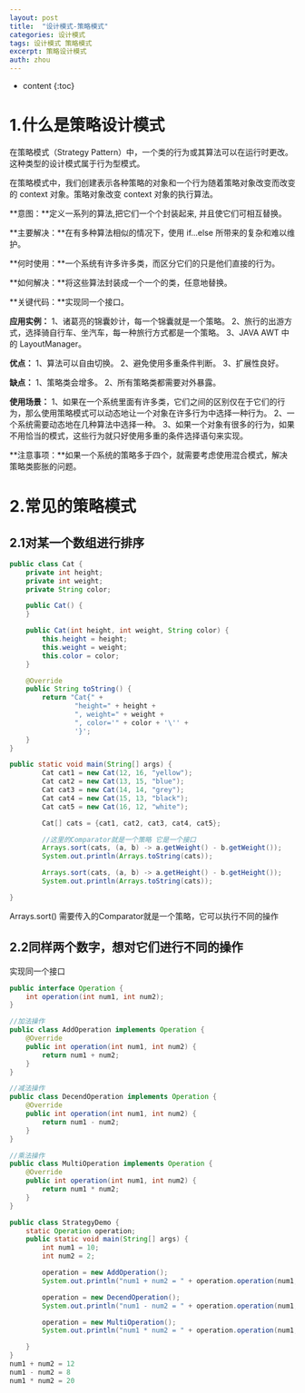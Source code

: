```yaml
---
layout: post
title:  "设计模式-策略模式"
categories: 设计模式
tags: 设计模式 策略模式
excerpt: 策略设计模式
auth: zhou
---
```

* content
{:toc}
# 1.什么是策略设计模式

在策略模式（Strategy Pattern）中，一个类的行为或其算法可以在运行时更改。这种类型的设计模式属于行为型模式。

在策略模式中，我们创建表示各种策略的对象和一个行为随着策略对象改变而改变的 context 对象。策略对象改变 context 对象的执行算法。

**意图：**定义一系列的算法,把它们一个个封装起来, 并且使它们可相互替换。

**主要解决：**在有多种算法相似的情况下，使用 if...else 所带来的复杂和难以维护。

**何时使用：**一个系统有许多许多类，而区分它们的只是他们直接的行为。

**如何解决：**将这些算法封装成一个一个的类，任意地替换。

**关键代码：**实现同一个接口。

**应用实例：** 1、诸葛亮的锦囊妙计，每一个锦囊就是一个策略。 2、旅行的出游方式，选择骑自行车、坐汽车，每一种旅行方式都是一个策略。 3、JAVA AWT 中的 LayoutManager。

**优点：** 1、算法可以自由切换。 2、避免使用多重条件判断。 3、扩展性良好。

**缺点：** 1、策略类会增多。 2、所有策略类都需要对外暴露。

**使用场景：** 1、如果在一个系统里面有许多类，它们之间的区别仅在于它们的行为，那么使用策略模式可以动态地让一个对象在许多行为中选择一种行为。 2、一个系统需要动态地在几种算法中选择一种。 3、如果一个对象有很多的行为，如果不用恰当的模式，这些行为就只好使用多重的条件选择语句来实现。

**注意事项：**如果一个系统的策略多于四个，就需要考虑使用混合模式，解决策略类膨胀的问题。

# 2.常见的策略模式

## 2.1对某一个数组进行排序

```java
public class Cat {
    private int height;
    private int weight;
    private String color;

    public Cat() {
    }

    public Cat(int height, int weight, String color) {
        this.height = height;
        this.weight = weight;
        this.color = color;
    }

    @Override
    public String toString() {
        return "Cat{" +
                "height=" + height +
                ", weight=" + weight +
                ", color='" + color + '\'' +
                '}';
    }
}

```

```java
public static void main(String[] args) {
        Cat cat1 = new Cat(12, 16, "yellow");
        Cat cat2 = new Cat(13, 15, "blue");
        Cat cat3 = new Cat(14, 14, "grey");
        Cat cat4 = new Cat(15, 13, "black");
        Cat cat5 = new Cat(16, 12, "white");

        Cat[] cats = {cat1, cat2, cat3, cat4, cat5};

    	//这里的Comparator就是一个策略 它是一个接口
        Arrays.sort(cats, (a, b) -> a.getWeight() - b.getWeight());
        System.out.println(Arrays.toString(cats));

        Arrays.sort(cats, (a, b) -> a.getHeight() - b.getHeight());
        System.out.println(Arrays.toString(cats));

}
```

Arrays.sort()  需要传入的Comparator就是一个策略，它可以执行不同的操作

## 2.2同样两个数字，想对它们进行不同的操作

实现同一个接口

```java
public interface Operation {
    int operation(int num1, int num2);
}
```

```java
//加法操作
public class AddOperation implements Operation {
    @Override
    public int operation(int num1, int num2) {
        return num1 + num2;
    }
}
```

```java
//减法操作
public class DecendOperation implements Operation {
    @Override
    public int operation(int num1, int num2) {
        return num1 - num2;
    }
}
```

```java
//乘法操作
public class MultiOperation implements Operation {
    @Override
    public int operation(int num1, int num2) {
        return num1 * num2;
    }
}
```

```java
public class StrategyDemo {
    static Operation operation;
    public static void main(String[] args) {
        int num1 = 10;
        int num2 = 2;

        operation = new AddOperation();
        System.out.println("num1 + num2 = " + operation.operation(num1, num2));

        operation = new DecendOperation();
        System.out.println("num1 - num2 = " + operation.operation(num1, num2));

        operation = new MultiOperation();
        System.out.println("num1 * num2 = " + operation.operation(num1, num2));

    }
}
num1 + num2 = 12
num1 - num2 = 8
num1 * num2 = 20
```

